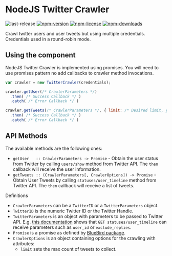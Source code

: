 # NodeJS Twitter Crawler

![last-release](https://img.shields.io/github/tag/ibm-silvergate/nodejs-twitter-crawler.svg)
[![npm-version](https://img.shields.io/npm/v/nodejs-twitter-crawler.svg)](https://www.npmjs.com/package/nodejs-twitter-crawler)
[![npm-license](https://img.shields.io/npm/l/nodejs-twitter-crawler.svg)](https://www.npmjs.com/package/nodejs-twitter-crawler)
[![npm-downloads](https://img.shields.io/npm/dm/nodejs-twitter-crawler.svg)](https://www.npmjs.com/package/nodejs-twitter-crawler)

Crawl twitter users and user tweets but using multiple credentials. Credentials
used in a round-robin mode.

## Using the component

NodeJS Twitter Crawler is implemented using promises. You will need to use promises
pattern no add callbacks to crawler method invocations.

```JavaScript
var crawler = new TwitterCrawler(credentials);

crawler.getUser(/* CrawlerParameters */)
  .then( /* Success Callback */ )
  .catch( /* Error Callback */ )

crawler.getTweets(/* CrawlerParameters */, { limit: /* Desired limit, you can omit this */ })
  .then( /* Success Callback */ )
  .catch( /* Error Callback */ )
```

## API Methods

The available methods are the following ones:
  - `getUser   :: CrawlerParameters -> Promise` - Obtain the user status from Twitter by calling `users/show` method from Twitter API. The `then` callback will receive the user information.
  - `getTweets :: (CrawlerParameters[, CrawlerOptions]) -> Promise` - Obtain User Tweets by calling `statuses/user_timeline` method from Twitter API. The `then` callback will receive a list of tweets.


Definitions
  - `CrawlerParameters` can be a `TwitterID` or a `TwitterParameters` object.
  - `TwitterID` is the numeric Twitter ID or the Twitter Handle.
  - `TwitterParameters` is an object with parameters to be passed to Twitter API. E.g. [this documentation](https://dev.twitter.com/rest/reference/get/statuses/user_timeline) shows that `GET statuses/user_timeline` can receive parameters such as `user_id` or `exclude_replies`.
  - `Promise` is a promise as defined by [BlueBird package](https://www.npmjs.com/package/bluebird).
  - `CrawlerOptions` is an object containing options for the crawling with attributes:
    - `limit` sets the max count of tweets to collect.
